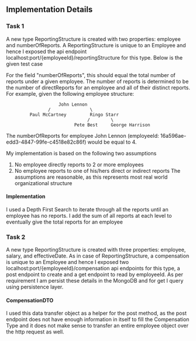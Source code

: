 ## Implementation Details

### Task 1
A new type ReportingStructure is created with two properties: employee and numberOfReports. A ReportingStructure is unique to an Employee and hence I exposed the api endpoint localhost:port/{employeeId}/reportingStructure for this type. Below is the given test case

For the field "numberOfReports", this should equal the total number of reports under a given employee. The number of 
reports is determined to be the number of directReports for an employee and all of their distinct reports. For example, 
given the following employee structure:
```
                    John Lennon
                /               \
         Paul McCartney         Ringo Starr
                               /        \
                          Pete Best     George Harrison
```
The numberOfReports for employee John Lennon (employeeId: 16a596ae-edd3-4847-99fe-c4518e82c86f) would be equal to 4. 

My implementation is based on the following two assumptions
1. No employee directly reports to 2 or more employees
2. No employee reports to one of his/hers direct or indirect reports
The assumptions are reasonable, as this represents most real world organizational structure

#### Implementation 
I used a Depth First Search to iterate through all the reports until an employee has no reports. 
I add the sum of all reports at each level to eventually give the total reports for an employee

### Task 2
A new type ReportingStructure is created with three properties: employee, salary, and effectiveDate. As in case of ReportingStructure, a compensation is unique to an Employee and hence I exposed two localhost:port/{employeeId}/compensation api endpoints for this type, a post endpoint to create and a get endpoint to read by employeeId. As per requirement I am persist these details in the MongoDB and for get I query using persistence layer.

#### CompensationDTO
I used this data transfer object as a helper for the post method, as the post endpoint does not have enough information in itself to fill the Compensation Type and it does not make sense to transfer an entire employee object over the http request as well.

